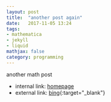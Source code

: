 ```yaml
---
layout: post
title:  "another post again"
date:   2017-11-05 13:24
tags: 
- mathematica
- jekyll
- liquid
mathjax: false
category: programming
---
```


another math post

* internal link: [homepage](https://xienotes.net)
* external link: [bing](https://cn.bing.com/){:target="_blank"}